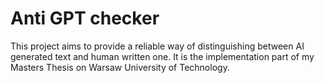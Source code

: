 # Anti GPT checker
This project aims to provide a reliable way of distinguishing between AI generated text and human written one. It is the implementation part of my Masters Thesis on Warsaw University of Technology. 
